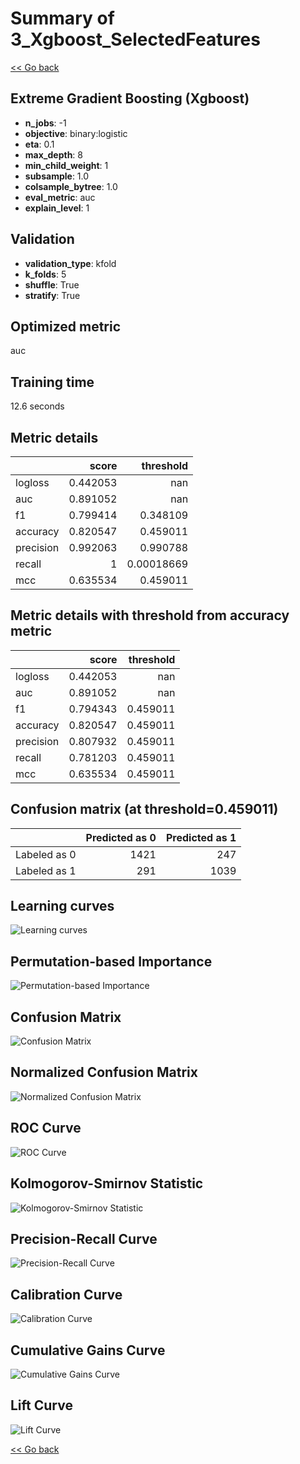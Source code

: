 # Summary of 3_Xgboost_SelectedFeatures

[<< Go back](../README.md)


## Extreme Gradient Boosting (Xgboost)
- **n_jobs**: -1
- **objective**: binary:logistic
- **eta**: 0.1
- **max_depth**: 8
- **min_child_weight**: 1
- **subsample**: 1.0
- **colsample_bytree**: 1.0
- **eval_metric**: auc
- **explain_level**: 1

## Validation
 - **validation_type**: kfold
 - **k_folds**: 5
 - **shuffle**: True
 - **stratify**: True

## Optimized metric
auc

## Training time

12.6 seconds

## Metric details
|           |    score |    threshold |
|:----------|---------:|-------------:|
| logloss   | 0.442053 | nan          |
| auc       | 0.891052 | nan          |
| f1        | 0.799414 |   0.348109   |
| accuracy  | 0.820547 |   0.459011   |
| precision | 0.992063 |   0.990788   |
| recall    | 1        |   0.00018669 |
| mcc       | 0.635534 |   0.459011   |


## Metric details with threshold from accuracy metric
|           |    score |   threshold |
|:----------|---------:|------------:|
| logloss   | 0.442053 |  nan        |
| auc       | 0.891052 |  nan        |
| f1        | 0.794343 |    0.459011 |
| accuracy  | 0.820547 |    0.459011 |
| precision | 0.807932 |    0.459011 |
| recall    | 0.781203 |    0.459011 |
| mcc       | 0.635534 |    0.459011 |


## Confusion matrix (at threshold=0.459011)
|              |   Predicted as 0 |   Predicted as 1 |
|:-------------|-----------------:|-----------------:|
| Labeled as 0 |             1421 |              247 |
| Labeled as 1 |              291 |             1039 |

## Learning curves
![Learning curves](learning_curves.png)

## Permutation-based Importance
![Permutation-based Importance](permutation_importance.png)
## Confusion Matrix

![Confusion Matrix](confusion_matrix.png)


## Normalized Confusion Matrix

![Normalized Confusion Matrix](confusion_matrix_normalized.png)


## ROC Curve

![ROC Curve](roc_curve.png)


## Kolmogorov-Smirnov Statistic

![Kolmogorov-Smirnov Statistic](ks_statistic.png)


## Precision-Recall Curve

![Precision-Recall Curve](precision_recall_curve.png)


## Calibration Curve

![Calibration Curve](calibration_curve_curve.png)


## Cumulative Gains Curve

![Cumulative Gains Curve](cumulative_gains_curve.png)


## Lift Curve

![Lift Curve](lift_curve.png)



[<< Go back](../README.md)

